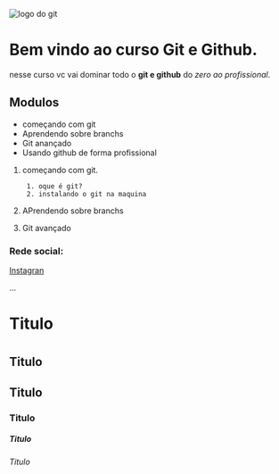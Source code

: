 ![logo do git](URL)

# Bem vindo ao curso Git e Github.
nesse curso vc vai dominar todo o **git e github** do _zero ao profissional_.

## Modulos
* começando com git
* Aprendendo sobre branchs
* Git anançado
* Usando github de forma profissional

1. começando com git.

        1. oque é git?
        2. instalando o git na maquina
2. APrendendo sobre branchs
3. Git avançado

### Rede social:
[Instagran](URL)

...
# Titulo <h1>
## Titulo <h2>
## Titulo <h3>
### Titulo <h4>
##### Titulo <h5>
###### Titulo <h6>
